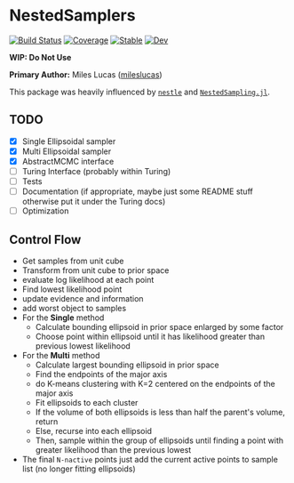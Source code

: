 # NestedSamplers

[![Build Status](https://github.com/mileslucas/NestedSamplers.jl/workflows/CI/badge.svg)](https://github.com/mileslucas/NestedSamplers.jl/actions)
[![Coverage](https://codecov.io/gh/mileslucas/NestedSamplers.jl/branch/master/graph/badge.svg)](https://codecov.io/gh/mileslucas/NestedSamplers.jl)
[![Stable](https://img.shields.io/badge/docs-stable-blue.svg)](https://mileslucas.github.io/NestedSamplers.jl/stable)
[![Dev](https://img.shields.io/badge/docs-dev-blue.svg)](https://mileslucas.github.io/NestedSamplers.jl/dev)

**WIP: Do Not Use**

**Primary Author:** Miles Lucas ([mileslucas](https://github.com/mileslucas))

This package was heavily influenced by [`nestle`](https://github.com/kbarbary/nestle) and [`NestedSampling.jl`](https://github.com/kbarbary/NestedSampling.jl).

## TODO

- [x] Single Ellipsoidal sampler
- [x] Multi Ellipsoidal sampler
- [x] AbstractMCMC interface
- [ ] Turing Interface (probably within Turing)
- [ ] Tests
- [ ] Documentation (if appropriate, maybe just some README stuff otherwise put it  under the Turing docs)
- [ ] Optimization

## Control Flow


* Get samples from unit cube
* Transform from unit cube to prior space
* evaluate log likelihood at each point
* Find lowest likelihood point
* update evidence and information
* add worst object to samples
* For the **Single** method
  * Calculate bounding ellipsoid in prior space enlarged by some factor
  * Choose point within ellipsoid until it has likelihood greater than previous lowest likelihood
* For the **Multi** method
  * Calculate largest bounding ellipsoid in prior space
  * Find the endpoints of the major axis
  * do K-means clustering with K=2 centered on the endpoints of the major axis
  * Fit ellipsoids to each cluster
  * If the volume of both ellipsoids is less than half the parent's volume, return
  * Else, recurse into each ellipsoid
  * Then, sample within the group of ellipsoids until finding a point with greater likelihood than the previous lowest
* The final `N-nactive` points just add the current active points to sample list (no longer fitting ellipsoids)
